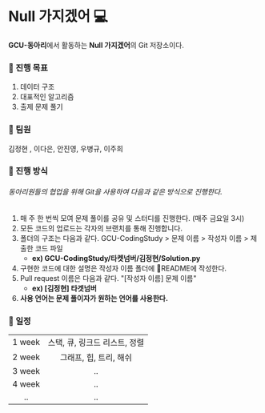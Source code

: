 # Null 가지겠어 :computer:

**GCU-동아리**에서 활동하는 **Null 가지겠어**의 Git 저장소이다.

### :page_facing_up: 진행 목표
1. 데이터 구조
2. 대표적인 알고리즘
3. 출제 문제 풀기

### :baby: 팀원

김정현 , 이다은, 안진영, 우병규, 이주희

### :pushpin: 진행 방식
###### 동아리원들의 협업을 위해 Git을 사용하여 다음과 같은 방식으로 진행한다.
1. 매 주 한 번씩 모여 문제 풀이를 공유 및 스터디를 진행한다. (매주 금요일 3시)
2. 모든 코드의 업로드는 각자의 브랜치를 통해 진행합니다.
3. 폴더의 구조는 다음과 같다. GCU-CodingStudy > 문제 이름 > 작성자 이름 > 제출한 코드 파일 
   - **ex) GCU-CodingStudy/타켓넘버/김정현/Solution.py**
4. 구현한 코드에 대한 설명은 작성자 이름 폴더에 :notebook_with_decorative_cover:README에 작성한다.
5. Pull request 이름은 다음과 같다. "[작성자 이름] 문제 이름" 
   - **ex) [김정현] 타겟넘버**
6. **사용 언어는 문제 풀이자가 원하는 언어를 사용한다.**


### :blue_book: 일정
|        |                        |
| :----: | :--------------------: |
| 1 week | 스택, 큐, 링크드 리스트, 정렬 |
| 2 week |  그래프, 힙, 트리, 해쉬     |
| 3 week |  ..    |
| 4 week |  ..   |
| .. |  ..   |




